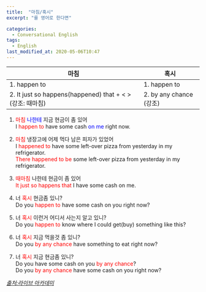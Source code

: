 ```yaml
---
title:  "마침/혹시"
excerpt: "를 영어로 한다면"

categories:
  - Conversational English
tags:
  - English
last_modified_at: 2020-05-06T10:47
---
```


|		<center>마침</center>				|	<center>혹시</center>	| 
| :-------------------------------------------			| :---------------------------	| 
| 1. happen to							| 1. happen to			| 
| 2. It just so happens(happened) that + < > (강조: 때마침)	| 2. by any chance (강조)	| 



1. <span style="color:red">마침</span> <span style="color:blue">나한테</span> 지금 현금이 좀 있어  
I <span style="color:red">happen to</span> have some cash <span style="color:blue">on me</span> right now.  

2. <span style="color:red">마침</span> 냉장고에 어제 먹다 남은 피자가 있었어  
I <span style="color:red">happened to</span> have some left-over pizza from yesterday in my refrigerator.  
<span style="color:red">There happened to be</span> some left-over pizza from yesterday in my refrigerator.  

3. <span style="color:red">때마침</span> 나한테 현금이 좀 있어  
<span style="color:red">It just so happens that</span> I have some cash on me.  

4. 너 <span style="color:red">혹시</span> 현금좀 있니?  
Do you <span style="color:red">happen to</span> have some cash on you right now?  

5. 너 <span style="color:red">혹시</span> 이런거 어디서 사는지 알고 있니?  
Do you <span style="color:red">happen to</span> know where I could get(buy) something like this?  

6. 너 <span style="color:red">혹시</span> 지금 먹을것 좀 있니?  
Do you <span style="color:red">by any chance</span> have something to eat right now?  

7. 너 <span style="color:red">혹시</span> 지금 현금좀 있니?  
Do you have some cash on you <span style="color:red">by any chance</span>?  
Do you <span style="color:red">by any chance</span> have some cash on you right now?  

    
*[출처:라이브 아카데미](https://youtu.be/-JeHIasMRsI)*